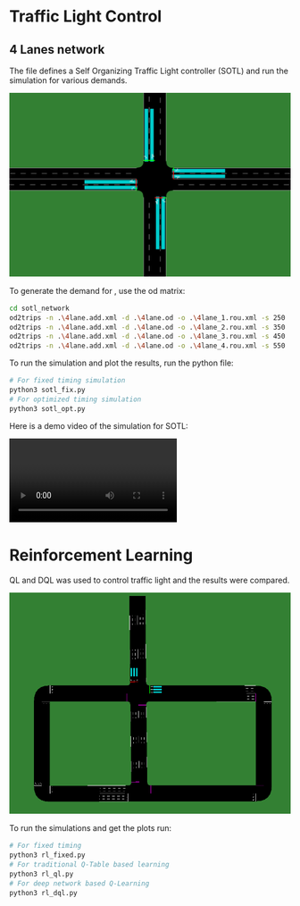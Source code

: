 # Traffic Light Control


## 4 Lanes network

The file defines a Self Organizing Traffic Light controller (SOTL) and
run the simulation for various demands.

![SOTL network](res/4lane_network.png "SOTL network")

To generate the demand for , use the od matrix:

```sh
cd sotl_network
od2trips -n .\4lane.add.xml -d .\4lane.od -o .\4lane_1.rou.xml -s 250
od2trips -n .\4lane.add.xml -d .\4lane.od -o .\4lane_2.rou.xml -s 350
od2trips -n .\4lane.add.xml -d .\4lane.od -o .\4lane_3.rou.xml -s 450
od2trips -n .\4lane.add.xml -d .\4lane.od -o .\4lane_4.rou.xml -s 550
```

To run the simulation and plot the results, run the python file:


```sh
# For fixed timing simulation
python3 sotl_fix.py
# For optimized timing simulation
python3 sotl_opt.py
```

Here is a demo video of the simulation for SOTL:

![SOTL Demo](res/sotl_demo.mp4 "SOTL Demo")


# Reinforcement Learning

QL and DQL was used to control traffic light and the results were compared.

![RL Network](res/rl_network.png "RL Network")

To run the simulations and get the plots run:

```sh
# For fixed timing
python3 rl_fixed.py
# For traditional Q-Table based learning
python3 rl_ql.py
# For deep network based Q-Learning
python3 rl_dql.py
```